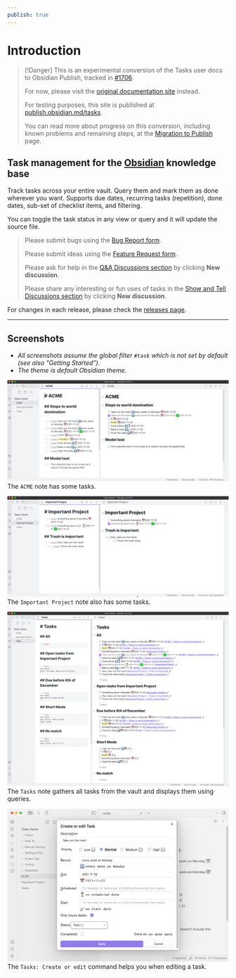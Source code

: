```yaml
---
publish: true
---
```


# Introduction

> [!Danger]
> This is an experimental conversion of the Tasks user docs to Obsidian Publish, tracked in [#1706](https://github.com/obsidian-tasks-group/obsidian-tasks/issues/1706).
>
> For now, please visit the [original documentation site](https://obsidian-tasks-group.github.io/obsidian-tasks/) instead.
>
> For testing purposes, this site is published at [publish.obsidian.md/tasks](https://publish.obsidian.md/tasks/queries/sorting).
>
> You can read more about progress on this conversion, including known problems and remaining steps, at the [Migration to Publish](https://publish.obsidian.md/tasks/migration) page.

## Task management for the [Obsidian](https://obsidian.md/) knowledge base

Track tasks across your entire vault.
Query them and mark them as done wherever you want.
Supports due dates, recurring tasks (repetition), done dates, sub-set of checklist items, and filtering.

You can toggle the task status in any view or query and it will update the source file.

> Please submit bugs using the [Bug Report form](https://github.com/obsidian-tasks-group/obsidian-tasks/issues/new?assignees=&labels=type%3A+bug&template=bug-report.yaml).
>
> Please submit ideas using the [Feature Request form](https://github.com/obsidian-tasks-group/obsidian-tasks/issues/new?assignees=&labels=type%3A+enhancement&template=feature-request.yaml).
>
> Please ask for help in the [Q&A Discussions section](https://github.com/obsidian-tasks-group/obsidian-tasks/discussions/categories/q-a) by clicking **New discussion**.
>
> Please share any interesting or fun uses of tasks in the [Show and Tell Discussions section](https://github.com/obsidian-tasks-group/obsidian-tasks/discussions/categories/show-and-tell) by clicking **New discussion**.

For changes in each release, please check the [releases page](https://github.com/obsidian-tasks-group/obsidian-tasks/releases).

---

## Screenshots

- *All screenshots assume the global filter `#task` which is not set by default (see also "Getting Started").*
- *The theme is default Obsidian theme.*

![ACME Tasks](images/acme.png)
The `ACME` note has some tasks.

![Important Project Tasks](images/important_project.png)
The `Important Project` note also has some tasks.

![Tasks Queries](images/tasks_queries.png)
The `Tasks` note gathers all tasks from the vault and displays them using queries.

![Create or Edit Modal](images/modal.png)
The `Tasks: Create or edit` command helps you when editing a task.
